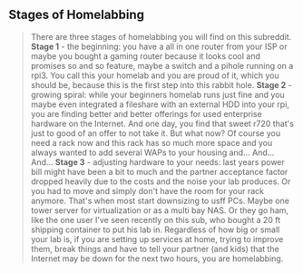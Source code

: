 

## Stages of Homelabbing

> There are three stages of homelabbing you will find on this subreddit.
**Stage 1** - the beginning: you have a all in one router from your ISP or maybe you bought a gaming router because it looks cool and promises so and so feature, maybe a switch and a pihole running on a rpi3. You call this your homelab and you are proud of it, which you should be, because this is the first step into this rabbit hole.
**Stage 2** - growing spiral: while your beginners homelab runs just fine and you maybe even integrated a fileshare with an external HDD into your rpi, you are finding better and better offerings for used enterprise hardware on the Internet. And one day, you find that sweet r720 that's just to good of an offer to not take it. But what now? Of course you need a rack now and this rack has so much more space and you always wanted to add several WAPs to your housing and... And... And...
**Stage 3** - adjusting hardware to your needs: last years power bill might have been a bit to much and the partner acceptance factor dropped heavily due to the costs and the noise your lab produces. Or you had to move and simply don't have the room for your rack anymore. That's when most start downsizing to usff PCs. Maybe one tower server for virtualization or as a multi bay NAS. Or they go ham, like the one user I've seen recently on this sub, who bought a 20 ft shipping container to put his lab in.
Regardless of how big or small your lab is, if you are setting up services at home, trying to improve them, break things and have to tell your partner (and kids) that the Internet may be down for the next two hours, you are homelabbing.
